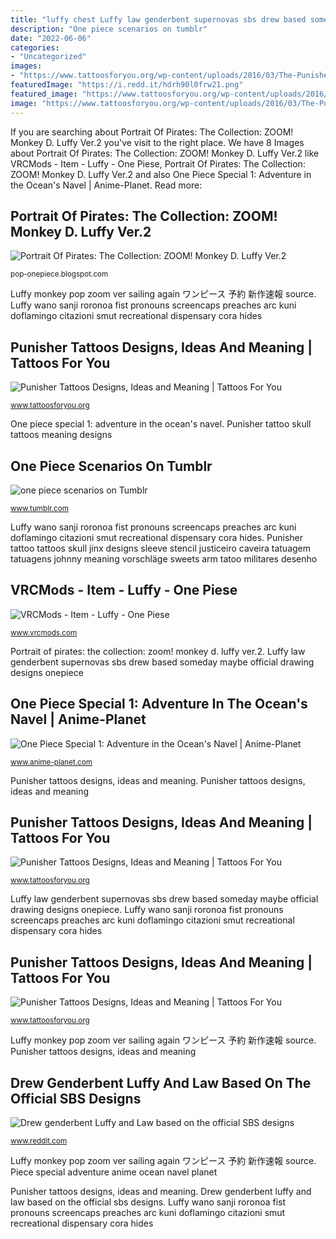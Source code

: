 ```yaml
---
title: "luffy chest Luffy law genderbent supernovas sbs drew based someday maybe official drawing designs onepiece"
description: "One piece scenarios on tumblr"
date: "2022-06-06"
categories:
- "Uncategorized"
images:
- "https://www.tattoosforyou.org/wp-content/uploads/2016/03/The-Punisher-Skull-Tattoo.jpg"
featuredImage: "https://i.redd.it/hdrh90l0frw21.png"
featured_image: "https://www.tattoosforyou.org/wp-content/uploads/2016/03/Punisher-Skull-Tattoo-300x300.jpg"
image: "https://www.tattoosforyou.org/wp-content/uploads/2016/03/The-Punisher-Skull-Tattoo.jpg"
---
```


If you are searching about Portrait Of Pirates: The Collection: ZOOM! Monkey D. Luffy Ver.2 you've visit to the right place. We have 8 Images about Portrait Of Pirates: The Collection: ZOOM! Monkey D. Luffy Ver.2 like VRCMods - Item - Luffy - One Piese, Portrait Of Pirates: The Collection: ZOOM! Monkey D. Luffy Ver.2 and also One Piece Special 1: Adventure in the Ocean&#039;s Navel | Anime-Planet. Read more:

## Portrait Of Pirates: The Collection: ZOOM! Monkey D. Luffy Ver.2

![Portrait Of Pirates: The Collection: ZOOM! Monkey D. Luffy Ver.2](https://1.bp.blogspot.com/-EyIx_JDu2VM/VxnkLDlh7qI/AAAAAAAApwM/lGx7MxFQ6V4LTwOJhP6YE9hbtDy6BGu_ACKgB/s1600/ZOOM%2BMonkey%2BD.%2BLuffy%2BVer.2%2BSA%2Bpic28.jpg "Luffy monkey pop zoom ver sailing again ワンピース 予約 新作速報 source")

<small>pop-onepiece.blogspot.com</small>

Luffy monkey pop zoom ver sailing again ワンピース 予約 新作速報 source. Luffy wano sanji roronoa fist pronouns screencaps preaches arc kuni doflamingo citazioni smut recreational dispensary cora hides

## Punisher Tattoos Designs, Ideas And Meaning | Tattoos For You

![Punisher Tattoos Designs, Ideas and Meaning | Tattoos For You](https://www.tattoosforyou.org/wp-content/uploads/2016/03/The-Punisher-Skull-Tattoo.jpg "One piece special 1: adventure in the ocean&#039;s navel")

<small>www.tattoosforyou.org</small>

One piece special 1: adventure in the ocean&#039;s navel. Punisher tattoo skull tattoos meaning designs

## One Piece Scenarios On Tumblr

![one piece scenarios on Tumblr](https://66.media.tumblr.com/f2408041daf957407630247e27b84ff7/a211c5d77568a3c0-2e/s2048x3072/bc1566c8bdac69d70844dcc15313b0b7fe881560.gif "Punisher tattoos designs, ideas and meaning")

<small>www.tumblr.com</small>

Luffy wano sanji roronoa fist pronouns screencaps preaches arc kuni doflamingo citazioni smut recreational dispensary cora hides. Punisher tattoo tattoos skull jinx designs sleeve stencil justiceiro caveira tatuagem tatuagens johnny meaning vorschläge sweets arm tatoo militares desenho

## VRCMods - Item - Luffy - One Piese

![VRCMods - Item - Luffy - One Piese](https://vrcmods.com/imgs/pQvO0mR21EsZ.jpg "Portrait of pirates: the collection: zoom! monkey d. luffy ver.2")

<small>www.vrcmods.com</small>

Portrait of pirates: the collection: zoom! monkey d. luffy ver.2. Luffy law genderbent supernovas sbs drew based someday maybe official drawing designs onepiece

## One Piece Special 1: Adventure In The Ocean&#039;s Navel | Anime-Planet

![One Piece Special 1: Adventure in the Ocean&#039;s Navel | Anime-Planet](https://www.anime-planet.com/images/anime/covers/one-piece-special-adventure-in-the-oceans-naval-2294.jpg "Punisher tattoo skull tattoos meaning designs")

<small>www.anime-planet.com</small>

Punisher tattoos designs, ideas and meaning. Punisher tattoos designs, ideas and meaning

## Punisher Tattoos Designs, Ideas And Meaning | Tattoos For You

![Punisher Tattoos Designs, Ideas and Meaning | Tattoos For You](http://www.tattoosforyou.org/wp-content/uploads/2016/03/Punisher-Sleeve-Tattoo.jpg "One piece special 1: adventure in the ocean&#039;s navel")

<small>www.tattoosforyou.org</small>

Luffy law genderbent supernovas sbs drew based someday maybe official drawing designs onepiece. Luffy wano sanji roronoa fist pronouns screencaps preaches arc kuni doflamingo citazioni smut recreational dispensary cora hides

## Punisher Tattoos Designs, Ideas And Meaning | Tattoos For You

![Punisher Tattoos Designs, Ideas and Meaning | Tattoos For You](https://www.tattoosforyou.org/wp-content/uploads/2016/03/Punisher-Skull-Tattoo-300x300.jpg "One piece scenarios on tumblr")

<small>www.tattoosforyou.org</small>

Luffy monkey pop zoom ver sailing again ワンピース 予約 新作速報 source. Punisher tattoos designs, ideas and meaning

## Drew Genderbent Luffy And Law Based On The Official SBS Designs

![Drew genderbent Luffy and Law based on the official SBS designs](https://i.redd.it/hdrh90l0frw21.png "Punisher tattoos designs, ideas and meaning")

<small>www.reddit.com</small>

Luffy monkey pop zoom ver sailing again ワンピース 予約 新作速報 source. Piece special adventure anime ocean navel planet

Punisher tattoos designs, ideas and meaning. Drew genderbent luffy and law based on the official sbs designs. Luffy wano sanji roronoa fist pronouns screencaps preaches arc kuni doflamingo citazioni smut recreational dispensary cora hides

